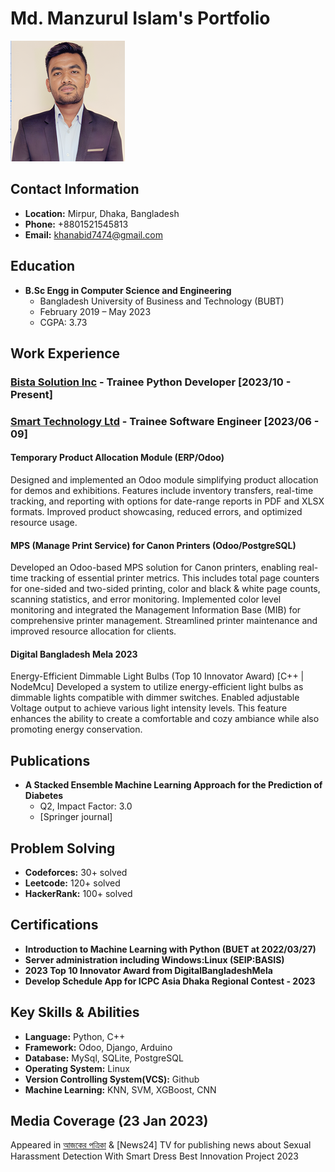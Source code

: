 # Md. Manzurul Islam's Portfolio

![Profile Picture](/assert/rsz_me.png)

## Contact Information
- **Location:** Mirpur, Dhaka, Bangladesh
- **Phone:** +8801521545813
- **Email:** khanabid7474@gmail.com

## Education
- **B.Sc Engg in Computer Science and Engineering**
  - Bangladesh University of Business and Technology (BUBT)
  - February 2019 – May 2023
  - CGPA: 3.73

## Work Experience
### [Bista Solution Inc](https://www.bistasolutions.com/) - Trainee Python Developer [2023/10 - Present]

### [Smart Technology Ltd](https://smartbd.com/) - Trainee Software Engineer [2023/06 - 09]
#### Temporary Product Allocation Module (ERP/Odoo)
Designed and implemented an Odoo module simplifying product allocation for demos and exhibitions. Features include inventory transfers, real-time tracking, and reporting with options for date-range reports in PDF and XLSX formats. Improved product showcasing, reduced errors, and optimized resource usage.

#### MPS (Manage Print Service) for Canon Printers (Odoo/PostgreSQL)
Developed an Odoo-based MPS solution for Canon printers, enabling real-time tracking of essential printer metrics. This includes total page counters for one-sided and two-sided printing, color and black & white page counts, scanning statistics, and error monitoring. Implemented color level monitoring and integrated the Management Information Base (MIB) for comprehensive printer management. Streamlined printer maintenance and improved resource allocation for clients.

#### Digital Bangladesh Mela 2023
Energy-Efficient Dimmable Light Bulbs (Top 10 Innovator Award) [C++ | NodeMcu]
Developed a system to utilize energy-efficient light bulbs as dimmable lights compatible with dimmer switches. Enabled adjustable Voltage output to achieve various light intensity levels. This feature enhances the ability to create a comfortable and cozy ambiance while also promoting energy conservation.

## Publications
- **A Stacked Ensemble Machine Learning Approach for the Prediction of Diabetes**
  - Q2, Impact Factor: 3.0
  - [Springer journal]

## Problem Solving
- **Codeforces:** 30+ solved
- **Leetcode:** 120+ solved
- **HackerRank:** 100+ solved

## Certifications
- **Introduction to Machine Learning with Python (BUET at 2022/03/27)**
- **Server administration including Windows:Linux (SEIP:BASIS)**
- **2023 Top 10 Innovator Award from DigitalBangladeshMela**
- **Develop Schedule App for ICPC Asia Dhaka Regional Contest - 2023**

## Key Skills & Abilities
- **Language:** Python, C++
- **Framework:** Odoo, Django, Arduino
- **Database:** MySql, SQLite, PostgreSQL
- **Operating System:** Linux
- **Version Controlling System(VCS):** Github
- **Machine Learning:** KNN, SVM, XGBoost, CNN

## Media Coverage (23 Jan 2023)
Appeared in [আজকের পত্রিকা](https://www.ajkerpatrika.com/255879/%E0%A6%AA%E0%A7%8B%E0%A6%B6%E0%A6%BE%E0%A6%95-%E0%A6%AC%E0%A6%BE%E0%A6%81%E0%A6%9A%E0%A6%BE%E0%A6%AC%E0%A7%87-%E0%A6%AF%E0%A7%8C%E0%A6%A8-%E0%A6%A8%E0%A6%BF%E0%A6%B0%E0%A7%8D%E0%A6%AF%E0%A6%BE%E0%A6%A4%E0%A6%A8%E0%A6%95%E0%A6%BE%E0%A6%B0%E0%A7%80-%E0%A6%93-%E0%A6%85%E0%A6%AA%E0%A6%B9%E0%A6%B0%E0%A6%A3-%E0%A6%A5%E0%A7%87%E0%A6%95%E0%A7%87) & [News24] TV for publishing news about Sexual Harassment Detection With Smart Dress Best Innovation Project 2023
